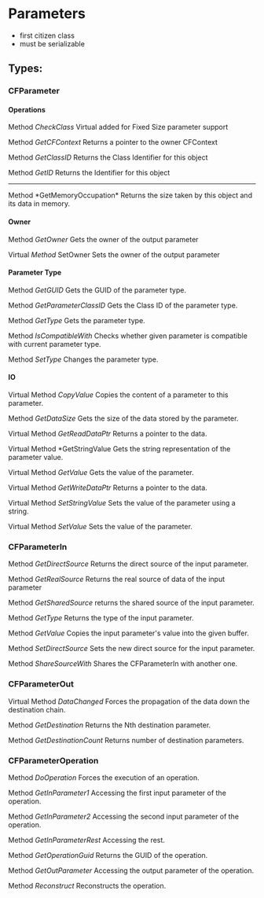 # Parameters

- first citizen class
- must be serializable

## Types: 

### CFParameter

#### Operations

Method *CheckClass* Virtual added for Fixed Size parameter support
 
Method *GetCFContext* Returns a pointer to the owner CFContext
 
Method *GetClassID* Returns the Class Identifier for this object
 
Method *GetID* Returns the Identifier for this object

<hr/>
Method *GetMemoryOccupation* Returns the size taken by this object and its data in memory. 

#### Owner

Method *GetOwner* Gets the owner of the output parameter
 
Virtual *Method* SetOwner Sets the owner of the output parameter

#### Parameter Type 

Method *GetGUID* Gets the GUID of the parameter type.
 
Method *GetParameterClassID* Gets the Class ID of the parameter type.
 
Method *GetType* Gets the parameter type.
 
Method *IsCompatibleWith* Checks whether given parameter is compatible with current parameter type.
 
Method *SetType*  Changes the parameter type.

#### IO

Virtual Method *CopyValue* Copies the content of a parameter to this parameter.
 
Method *GetDataSize* Gets the size of the data stored by the parameter.
 
Virtual Method *GetReadDataPtr* Returns a pointer to the data.
 
Virtual Method *GetStringValue Gets the string representation of the parameter value.
 
Virtual Method *GetValue* Gets the value of the parameter.
 
Virtual Method *GetWriteDataPtr* Returns a pointer to the data.
 
Virtual Method *SetStringValue* Sets the value of the parameter using a string.
 
Virtual Method *SetValue* Sets the value of the parameter.

### CFParameterIn

Method *GetDirectSource* Returns the direct source of the input parameter.
  
Method *GetRealSource* Returns the real source of data of the input parameter
 
Method *GetSharedSource* returns the shared source of the input parameter.
 
Method *GetType* Returns the type of the input parameter.
 
Method *GetValue* Copies the input parameter's value into the given buffer.
 
Method *SetDirectSource* Sets the new direct source for the input parameter.
 
Method *ShareSourceWith* Shares the CFParameterIn with another one.
 
### CFParameterOut

Virtual Method *DataChanged* Forces the propagation of the data down the destination chain.
 
Method *GetDestination* Returns the Nth destination parameter.
 
Method *GetDestinationCount* Returns number of destination parameters.
 
### CFParameter­Operation

Method *DoOperation* Forces the execution of an operation.
 
Method *GetInParameter1* Accessing the first input parameter of the operation.
 
Method *GetInParameter2* Accessing the second input parameter of the operation.

Method *GetInParameterRest* Accessing the rest.
 
Method *GetOperationGuid* Returns the GUID of the operation.
 
Method *GetOutParameter* Accessing the output parameter of the operation.
 
Method *Reconstruct* Reconstructs the operation.
 






 

